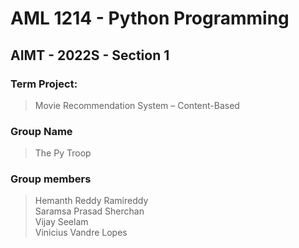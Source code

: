 # AML 1214 - Python Programming
## AIMT - 2022S - Section 1
### Term Project: 
> Movie Recommendation System – Content-Based
### Group Name
> The Py Troop
### Group members
> Hemanth Reddy Ramireddy   
> Saramsa Prasad Sherchan  
> Vijay Seelam  
> Vinicius Vandre Lopes   
